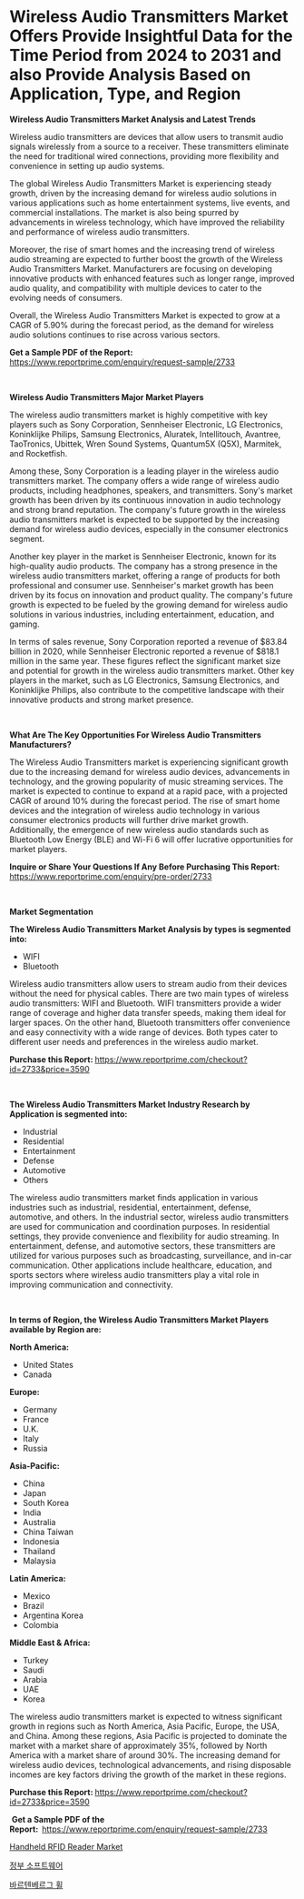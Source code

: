 <p><h1>Wireless Audio Transmitters Market Offers Provide Insightful Data for the Time Period from 2024 to 2031 and also Provide Analysis Based on Application, Type, and Region</h1></p><p><strong>Wireless Audio Transmitters Market Analysis and Latest Trends</strong></p>
<p><p>Wireless audio transmitters are devices that allow users to transmit audio signals wirelessly from a source to a receiver. These transmitters eliminate the need for traditional wired connections, providing more flexibility and convenience in setting up audio systems.</p><p>The global Wireless Audio Transmitters Market is experiencing steady growth, driven by the increasing demand for wireless audio solutions in various applications such as home entertainment systems, live events, and commercial installations. The market is also being spurred by advancements in wireless technology, which have improved the reliability and performance of wireless audio transmitters.</p><p>Moreover, the rise of smart homes and the increasing trend of wireless audio streaming are expected to further boost the growth of the Wireless Audio Transmitters Market. Manufacturers are focusing on developing innovative products with enhanced features such as longer range, improved audio quality, and compatibility with multiple devices to cater to the evolving needs of consumers.</p><p>Overall, the Wireless Audio Transmitters Market is expected to grow at a CAGR of 5.90% during the forecast period, as the demand for wireless audio solutions continues to rise across various sectors.</p></p>
<p><strong>Get a Sample PDF of the Report:&nbsp;</strong> <a href="https://www.reportprime.com/enquiry/request-sample/2733">https://www.reportprime.com/enquiry/request-sample/2733</a></p>
<p>&nbsp;</p>
<p><strong>Wireless Audio Transmitters Major Market Players</strong></p>
<p><p>The wireless audio transmitters market is highly competitive with key players such as Sony Corporation, Sennheiser Electronic, LG Electronics, Koninklijke Philips, Samsung Electronics, Aluratek, Intellitouch, Avantree, TaoTronics, Ubittek, Wren Sound Systems, Quantum5X (Q5X), Marmitek, and Rocketfish.</p><p>Among these, Sony Corporation is a leading player in the wireless audio transmitters market. The company offers a wide range of wireless audio products, including headphones, speakers, and transmitters. Sony's market growth has been driven by its continuous innovation in audio technology and strong brand reputation. The company's future growth in the wireless audio transmitters market is expected to be supported by the increasing demand for wireless audio devices, especially in the consumer electronics segment.</p><p>Another key player in the market is Sennheiser Electronic, known for its high-quality audio products. The company has a strong presence in the wireless audio transmitters market, offering a range of products for both professional and consumer use. Sennheiser's market growth has been driven by its focus on innovation and product quality. The company's future growth is expected to be fueled by the growing demand for wireless audio solutions in various industries, including entertainment, education, and gaming.</p><p>In terms of sales revenue, Sony Corporation reported a revenue of $83.84 billion in 2020, while Sennheiser Electronic reported a revenue of $818.1 million in the same year. These figures reflect the significant market size and potential for growth in the wireless audio transmitters market. Other key players in the market, such as LG Electronics, Samsung Electronics, and Koninklijke Philips, also contribute to the competitive landscape with their innovative products and strong market presence.</p></p>
<p>&nbsp;</p>
<p><strong>What Are The Key Opportunities For Wireless Audio Transmitters Manufacturers?</strong></p>
<p><p>The Wireless Audio Transmitters market is experiencing significant growth due to the increasing demand for wireless audio devices, advancements in technology, and the growing popularity of music streaming services. The market is expected to continue to expand at a rapid pace, with a projected CAGR of around 10% during the forecast period. The rise of smart home devices and the integration of wireless audio technology in various consumer electronics products will further drive market growth. Additionally, the emergence of new wireless audio standards such as Bluetooth Low Energy (BLE) and Wi-Fi 6 will offer lucrative opportunities for market players.</p></p>
<p><strong>Inquire or Share Your Questions If Any Before Purchasing This Report:</strong> <a href="https://www.reportprime.com/enquiry/pre-order/2733">https://www.reportprime.com/enquiry/pre-order/2733</a></p>
<p>&nbsp;</p>
<p><strong>Market Segmentation</strong></p>
<p><strong>The Wireless Audio Transmitters Market Analysis by types is segmented into:</strong></p>
<p><ul><li>WIFI</li><li>Bluetooth</li></ul></p>
<p><p>Wireless audio transmitters allow users to stream audio from their devices without the need for physical cables. There are two main types of wireless audio transmitters: WIFI and Bluetooth. WIFI transmitters provide a wider range of coverage and higher data transfer speeds, making them ideal for larger spaces. On the other hand, Bluetooth transmitters offer convenience and easy connectivity with a wide range of devices. Both types cater to different user needs and preferences in the wireless audio market.</p></p>
<p><strong>Purchase this Report:&nbsp;</strong><a href="https://www.reportprime.com/checkout?id=2733&price=3590">https://www.reportprime.com/checkout?id=2733&price=3590</a></p>
<p>&nbsp;</p>
<p><strong>The Wireless Audio Transmitters Market Industry Research by Application is segmented into:</strong></p>
<p><ul><li>Industrial</li><li>Residential</li><li>Entertainment</li><li>Defense</li><li>Automotive</li><li>Others</li></ul></p>
<p><p>The wireless audio transmitters market finds application in various industries such as industrial, residential, entertainment, defense, automotive, and others. In the industrial sector, wireless audio transmitters are used for communication and coordination purposes. In residential settings, they provide convenience and flexibility for audio streaming. In entertainment, defense, and automotive sectors, these transmitters are utilized for various purposes such as broadcasting, surveillance, and in-car communication. Other applications include healthcare, education, and sports sectors where wireless audio transmitters play a vital role in improving communication and connectivity.</p></p>
<p>&nbsp;</p>
<p><strong>In terms of Region, the Wireless Audio Transmitters Market Players available by Region are:</strong></p>
<p>
    <p> <strong> North America: </strong>
        <ul>
            <li>United States</li>
            <li>Canada</li>
        </ul>
        </p> 
    <p> <strong> Europe: </strong>
        <ul>
            <li>Germany</li>
            <li>France</li>
            <li>U.K.</li>
            <li>Italy</li>
            <li>Russia</li>
        </ul>
        </p> 
    <p> <strong> Asia-Pacific: </strong>
        <ul>
            <li>China</li>
            <li>Japan</li>
            <li>South Korea</li>
            <li>India</li>
            <li>Australia</li>
            <li>China Taiwan</li>
            <li>Indonesia</li>
            <li>Thailand</li>
            <li>Malaysia</li>
        </ul>
        </p> 
    <p> <strong> Latin America: </strong>
        <ul>
            <li>Mexico</li>
            <li>Brazil</li>
            <li>Argentina Korea</li>
            <li>Colombia</li>
        </ul>
        </p> 
    <p> <strong> Middle East & Africa: </strong>
        <ul>
            <li>Turkey</li>
            <li>Saudi</li>
            <li>Arabia</li>
            <li>UAE</li>
            <li>Korea</li>
        </ul>
    </p>
    </p>
<p><p>The wireless audio transmitters market is expected to witness significant growth in regions such as North America, Asia Pacific, Europe, the USA, and China. Among these regions, Asia Pacific is projected to dominate the market with a market share of approximately 35%, followed by North America with a market share of around 30%. The increasing demand for wireless audio devices, technological advancements, and rising disposable incomes are key factors driving the growth of the market in these regions.</p></p>
<p><strong>Purchase this Report: </strong><a href="https://www.reportprime.com/checkout?id=2733&price=3590">https://www.reportprime.com/checkout?id=2733&price=3590</a></p>
<p>&nbsp;<strong>Get a Sample PDF of the Report:&nbsp;&nbsp;</strong><a href="https://www.reportprime.com/enquiry/request-sample/2733">https://www.reportprime.com/enquiry/request-sample/2733</a></p>
<p><strong></strong></p>
<p><p><a href="https://github.com/Airanohannonzb68e5pb53oc1/Market-Research-Report-List-1/blob/main/handheld-rfid-reader-market.md">Handheld RFID Reader Market</a></p><p><a href="https://github.com/JeromeRtyau89966/Market-Research-Report-List-1/blob/main/643049811458.md">정부 소프트웨어</a></p><p><a href="https://github.com/TimmyMann6767/Market-Research-Report-List-1/blob/main/144155111457.md">바르텐베르그 휠</a></p></p>